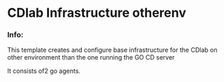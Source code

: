 # CDlab Infrastructure otherenv

### Info:

 This template creates and configure base infrastructure for the CDlab on other environment than the one running the GO CD server

 It consists of2 go agents.
 

